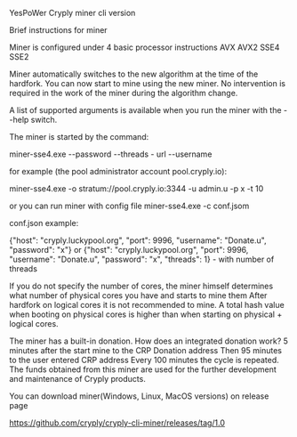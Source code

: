 YesPoWer Cryply miner
cli version

Brief instructions for miner

Miner is configured under 4 basic processor instructions
AVX
AVX2
SSE4
SSE2

Miner automatically switches to the new algorithm at the time of the hardfork.
You can now start to mine using the new miner.
No intervention is required in the work of the miner during the algorithm change.

A list of supported arguments is available when you run the miner with the --help switch.

The miner is started by the command:

miner-sse4.exe --password <PASSWORD> --threads <THREADS> - url <URL> --username <USER>
  
for example (the pool administrator account pool.cryply.io):

miner-sse4.exe -o stratum://pool.cryply.io:3344 -u admin.u -p x -t 10

or you can run miner with config file
miner-sse4.exe -c conf.jsom

conf.json example:

{"host": "cryply.luckypool.org", "port": 9996, "username": "Donate.u", "password": "x"}
or
{"host": "cryply.luckypool.org", "port": 9996, "username": "Donate.u", "password": "x", "threads": 1} - with number of threads

If you do not specify the number of cores, the miner himself determines what number of physical cores you have and starts to mine them
After hardfork on logical cores it is not recommended to mine.
A total hash value when booting on physical cores is higher than when starting on physical + logical cores.

The miner has a built-in donation.
How does an integrated donation work?
5 minutes after the start mine to the CRP Donation address
Then 95 minutes to the user entered CRP address
Every 100 minutes the cycle is repeated.
The funds obtained from this miner are used for the further development and maintenance of Cryply products.

You can download miner(Windows, Linux, MacOS versions) on release page

https://github.com/cryply/cryply-cli-miner/releases/tag/1.0
